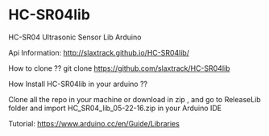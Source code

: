 # HC-SR04lib
HC-SR04 Ultrasonic Sensor Lib Arduino

Api Information:
http://slaxtrack.github.io/HC-SR04lib/

How to clone ?? 
git clone https://github.com/slaxtrack/HC-SR04lib

How Install HC-SR04lib in your arduino ??

Clone all the repo in your machine or download in zip , and go to ReleaseLib folder and import HC_SR04_lib_05-22-16.zip in your Arduino IDE

Tutorial:
https://www.arduino.cc/en/Guide/Libraries
